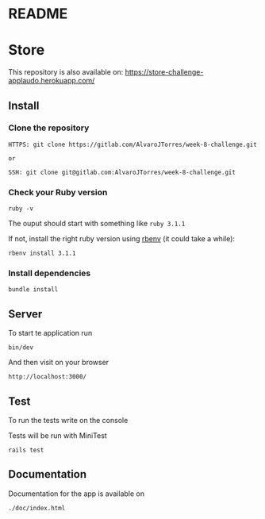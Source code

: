 # README

# Store

This repository is also available on: https://store-challenge-applaudo.herokuapp.com/

## Install

### Clone the repository

```shell
HTTPS: git clone https://gitlab.com/AlvaroJTorres/week-8-challenge.git

or

SSH: git clone git@gitlab.com:AlvaroJTorres/week-8-challenge.git
```

### Check your Ruby version

```shell
ruby -v
```

The ouput should start with something like `ruby 3.1.1`

If not, install the right ruby version using [rbenv](https://github.com/rbenv/rbenv) (it could take a while):

```shell
rbenv install 3.1.1
```

### Install dependencies

```shell
bundle install
```

## Server

To start te application run

```shell
bin/dev
```

And then visit on your browser

```shell
http://localhost:3000/
```

## Test

To run the tests write on the console

Tests will be run with MiniTest

```shell
rails test
```

## Documentation

Documentation for the app is available on

```shell
./doc/index.html
```
